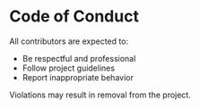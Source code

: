# Code of Conduct

All contributors are expected to:
- Be respectful and professional
- Follow project guidelines
- Report inappropriate behavior

Violations may result in removal from the project.
